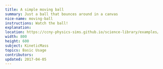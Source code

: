 ```yaml
---
title: A simple moving ball
summary: Just a ball that bounces around in a canvas
nice-name: moving-ball
instructions: Watch the ball!
explanation:
location: https://ccny-physics-sims.github.io/science-library/examples/moving-ball/
width: 800
height: 600
subject: KineticMass
topics: Basic Usage
contributors:
updated: 2017-04-05
---
```

